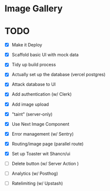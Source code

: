 # Image Gallery

# TODO
- [x] Make it Deploy
- [x] Scaffold basic UI with mock data
- [x] Tidy up build process
- [x] Actually set up the database (vercel postgres)
- [x] Attack database to UI
- [x] Add authentication (w/ Clerk)
- [x] Add image upload
- [x] "taint" (server-only)
- [x] Use Next Image Component
- [x] Error management (w/ Sentry)
- [x] Routing/image page (parallel route)
- [x] Set up Toaster wit Shancn/ui 
- [ ] Delete button (w/ Server Action )
- [ ] Analytics (w/ Posthog)
- [ ] Ratelimiting (w/ Upstash)

